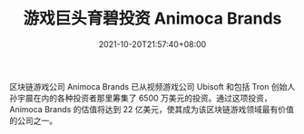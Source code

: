 ﻿---
title: "游戏巨头育碧投资 Animoca Brands"
date: 2021-10-20T21:57:40+08:00
lastmod: 2021-10-20T16:45:40+08:00
draft: false
authors: ["Alexandra"]
description: "区块链游戏公司 Animoca Brands 已从视频游戏公司 Ubisoft 和包括 Tron 创始人孙宇晨在内的各种投资者那里筹集了 6500 万美元的投资。通过这项投资，Animoca Brands 的估值将达到 22 亿美元，使其成为该区块链游戏领域最有价值的公司之一。"
featuredImage: "gaming-giant-ubisoft-invests-in-animoca-brands.png"
tags: ["Virtual World","虚拟世界","Play to Earn"]
categories: ["news"]
news: ["虚拟世界"]
weight: 
lightgallery: true
pinned: false
recommend: false
recommend1: false
---

区块链游戏公司 Animoca Brands 已从视频游戏公司 Ubisoft 和包括 Tron 创始人孙宇晨在内的各种投资者那里筹集了 6500 万美元的投资。通过这项投资，Animoca Brands 的估值将达到 22 亿美元，使其成为该区块链游戏领域最有价值的公司之一。

<!--more-->

